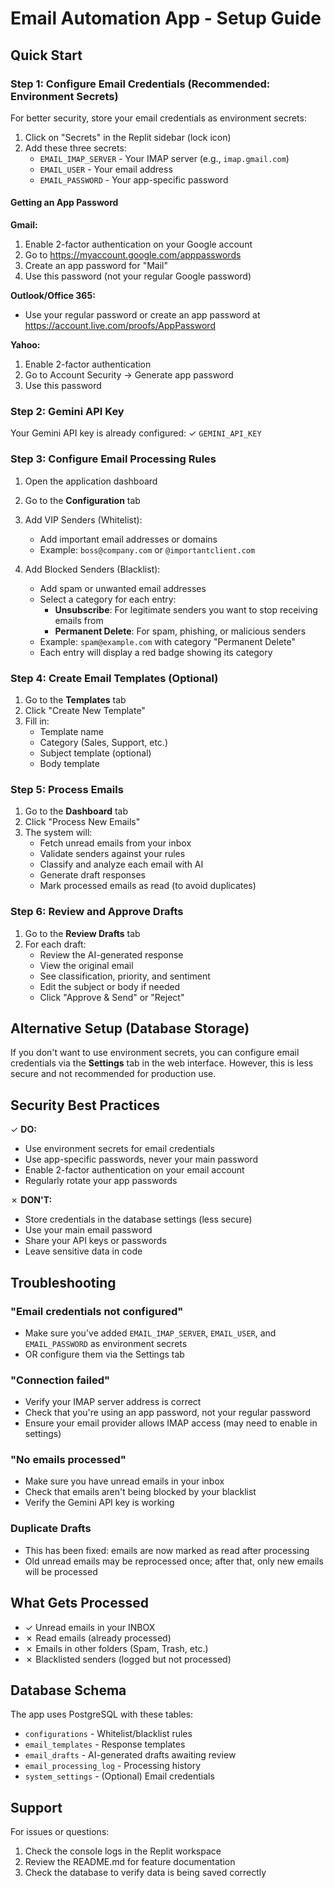 # Email Automation App - Setup Guide

## Quick Start

### Step 1: Configure Email Credentials (Recommended: Environment Secrets)

For better security, store your email credentials as environment secrets:

1. Click on "Secrets" in the Replit sidebar (lock icon)
2. Add these three secrets:
   - `EMAIL_IMAP_SERVER` - Your IMAP server (e.g., `imap.gmail.com`)
   - `EMAIL_USER` - Your email address
   - `EMAIL_PASSWORD` - Your app-specific password

#### Getting an App Password

**Gmail:**
1. Enable 2-factor authentication on your Google account
2. Go to https://myaccount.google.com/apppasswords
3. Create an app password for "Mail"
4. Use this password (not your regular Google password)

**Outlook/Office 365:**
- Use your regular password or create an app password at https://account.live.com/proofs/AppPassword

**Yahoo:**
1. Enable 2-factor authentication
2. Go to Account Security → Generate app password
3. Use this password

### Step 2: Gemini API Key

Your Gemini API key is already configured: ✓ `GEMINI_API_KEY`

### Step 3: Configure Email Processing Rules

1. Open the application dashboard
2. Go to the **Configuration** tab
3. Add VIP Senders (Whitelist):
   - Add important email addresses or domains
   - Example: `boss@company.com` or `@importantclient.com`

4. Add Blocked Senders (Blacklist):
   - Add spam or unwanted email addresses
   - Select a category for each entry:
     - **Unsubscribe**: For legitimate senders you want to stop receiving emails from
     - **Permanent Delete**: For spam, phishing, or malicious senders
   - Example: `spam@example.com` with category "Permanent Delete"
   - Each entry will display a red badge showing its category

### Step 4: Create Email Templates (Optional)

1. Go to the **Templates** tab
2. Click "Create New Template"
3. Fill in:
   - Template name
   - Category (Sales, Support, etc.)
   - Subject template (optional)
   - Body template

### Step 5: Process Emails

1. Go to the **Dashboard** tab
2. Click "Process New Emails"
3. The system will:
   - Fetch unread emails from your inbox
   - Validate senders against your rules
   - Classify and analyze each email with AI
   - Generate draft responses
   - Mark processed emails as read (to avoid duplicates)

### Step 6: Review and Approve Drafts

1. Go to the **Review Drafts** tab
2. For each draft:
   - Review the AI-generated response
   - View the original email
   - See classification, priority, and sentiment
   - Edit the subject or body if needed
   - Click "Approve & Send" or "Reject"

## Alternative Setup (Database Storage)

If you don't want to use environment secrets, you can configure email credentials via the **Settings** tab in the web interface. However, this is less secure and not recommended for production use.

## Security Best Practices

✓ **DO:**
- Use environment secrets for email credentials
- Use app-specific passwords, never your main password
- Enable 2-factor authentication on your email account
- Regularly rotate your app passwords

✗ **DON'T:**
- Store credentials in the database settings (less secure)
- Use your main email password
- Share your API keys or passwords
- Leave sensitive data in code

## Troubleshooting

### "Email credentials not configured"
- Make sure you've added `EMAIL_IMAP_SERVER`, `EMAIL_USER`, and `EMAIL_PASSWORD` as environment secrets
- OR configure them via the Settings tab

### "Connection failed"
- Verify your IMAP server address is correct
- Check that you're using an app password, not your regular password
- Ensure your email provider allows IMAP access (may need to enable in settings)

### "No emails processed"
- Make sure you have unread emails in your inbox
- Check that emails aren't being blocked by your blacklist
- Verify the Gemini API key is working

### Duplicate Drafts
- This has been fixed: emails are now marked as read after processing
- Old unread emails may be reprocessed once; after that, only new emails will be processed

## What Gets Processed

- ✓ Unread emails in your INBOX
- ✗ Read emails (already processed)
- ✗ Emails in other folders (Spam, Trash, etc.)
- ✗ Blacklisted senders (logged but not processed)

## Database Schema

The app uses PostgreSQL with these tables:
- `configurations` - Whitelist/blacklist rules
- `email_templates` - Response templates
- `email_drafts` - AI-generated drafts awaiting review
- `email_processing_log` - Processing history
- `system_settings` - (Optional) Email credentials

## Support

For issues or questions:
1. Check the console logs in the Replit workspace
2. Review the README.md for feature documentation
3. Check the database to verify data is being saved correctly
